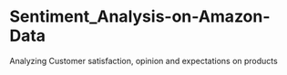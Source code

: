 # Sentiment_Analysis-on-Amazon-Data
Analyzing Customer satisfaction, opinion and expectations on products

